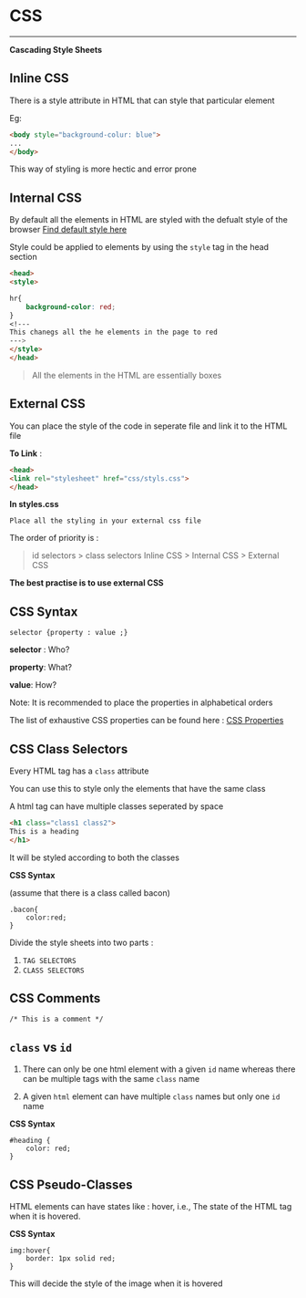 # CSS

---

**Cascading Style Sheets**

## Inline CSS

There is a style attribute in HTML that can style that particular element

Eg:

```HTML
<body style="background-colur: blue">
...
</body>
```

This way of styling is more hectic and error prone

## Internal CSS

By default all the elements in HTML are styled with the defualt style of the browser [Find default style here](https://www.w3schools.com/cssref/css_default_values.asp)


Style could be applied to elements by using the `style` tag in the head section

```HTML
<head>
<style>

hr{
    background-color: red;
}
<!---
This chanegs all the he elements in the page to red
--->
</style>
</head>
```

> All the elements in the HTML are essentially boxes

## External CSS

You can place the style of the code in seperate file and link it to the HTML file

**To Link** :

```HTML
<head>
<link rel="stylesheet" href="css/styls.css">
</head>
```
**In styles.css**

```
Place all the styling in your external css file
```

The order of priority is :

> id selectors > class selectors Inline CSS > Internal CSS > External CSS

**The best practise is to use external CSS**

## CSS Syntax

```
selector {property : value ;}
```
**selector** : Who?

**property**: What?

**value**: How?

Note: It is recommended to place the properties in alphabetical orders

The list of exhaustive CSS properties can be found here : [CSS Properties](https://developer.mozilla.org/en-US/docs/Web/CSS/Reference)

## CSS Class Selectors

Every HTML tag has a `class` attribute 

You can use this to style only the elements that have the same class

A html tag can have multiple classes seperated by space

```HTML
<h1 class="class1 class2">
This is a heading
</h1>
```
It will be styled according to both the classes

**CSS Syntax**

(assume that there is a class called bacon)
```
.bacon{
    color:red;
}
```

Divide the style sheets into two parts : 
1. `TAG SELECTORS`
2. `CLASS SELECTORS`

## CSS Comments

`/* This is a comment */` 

## `class` vs `id`

1. There can only be one html element with a given `id` name whereas there can be multiple tags with the same `class` name

2. A given `html` element can have multiple `class` names but only one `id` name

**CSS Syntax**
```
#heading {
    color: red;
}
```
## CSS Pseudo-Classes

HTML elements can have states like : hover, i.e., The state of the HTML tag when it is hovered.

**CSS Syntax**
```
img:hover{
    border: 1px solid red;
}
```

This will decide the style of the image when it is hovered

